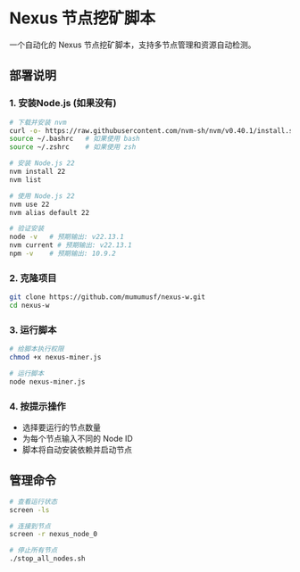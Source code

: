 # Nexus 节点挖矿脚本

一个自动化的 Nexus 节点挖矿脚本，支持多节点管理和资源自动检测。

## 部署说明

### 1. 安装Node.js (如果没有)

```bash
# 下载并安装 nvm
curl -o- https://raw.githubusercontent.com/nvm-sh/nvm/v0.40.1/install.sh | bash
source ~/.bashrc   # 如果使用 bash
source ~/.zshrc    # 如果使用 zsh

# 安装 Node.js 22
nvm install 22
nvm list

# 使用 Node.js 22
nvm use 22
nvm alias default 22

# 验证安装
node -v   # 预期输出: v22.13.1
nvm current # 预期输出: v22.13.1
npm -v    # 预期输出: 10.9.2
```

### 2. 克隆项目

```bash
git clone https://github.com/mumumusf/nexus-w.git
cd nexus-w
```

### 3. 运行脚本

```bash
# 给脚本执行权限
chmod +x nexus-miner.js

# 运行脚本
node nexus-miner.js
```

### 4. 按提示操作

- 选择要运行的节点数量
- 为每个节点输入不同的 Node ID
- 脚本将自动安装依赖并启动节点

## 管理命令

```bash
# 查看运行状态
screen -ls

# 连接到节点
screen -r nexus_node_0

# 停止所有节点
./stop_all_nodes.sh
``` 